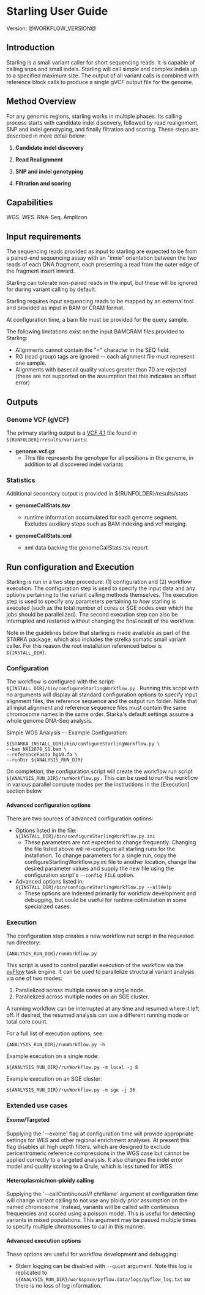 <link rel='stylesheet' href='userGuide.css' />

Starling User Guide
===================

Version: @WORKFLOW_VERSION@

<script src="tableOfContents.js"></script>

## Introduction

Starling is a small variant caller for short sequencing reads. It is capable of calling snps and small indels. Starling will call simple and complex indels up to a specified maximum size. The output of all variant calls is combined with reference block calls to produce a single gVCF output file for the genome.

## Method Overview

For any genomic regions, starling works in multiple phases. Its calling process starts with
candidate indel discovery, followed by read realignment, SNP and indel genotyping, and finally
filtration and scoring. These steps are described in more detail below:

1. **Candidate indel discovery**

2. **Read Realignment** 

3. **SNP and indel genotyping**

4. **Filtration and scoring**

## Capabilities

WGS. WES. RNA-Seq. Amplicon

## Input requirements

The sequencing reads provided as input to starling are expected to be from a
paired-end sequencing assay with an "innie" orientation between the two reads of
each DNA fragment, each presenting a read from the outer edge of the fragment
insert inward.

Starling can tolerate non-paired reads in the input, but these will be ignored for
during variant calling by default.

Starling requires input sequencing reads to be mapped by an external tool and
provided as input in BAM or CRAM format.

At configuration time, a bam file must be provided for the query sample.

The following limitations exist on the input BAMCRAM files provided to Starling:

* Alignments cannot contain the "=" character in the SEQ field.
* RG (read group) tags are ignored -- each alignment file must represent one
  sample.
* Alignments with basecall quality values greater than 70 are rejected (these
  are not supported on the assumption that this indicates an offset error)

## Outputs

### Genome VCF (gVCF)

The primary starling output is a [VCF 4.1][1] file found in
`${RUNFOLDER}/results/variants`:

* __genome.vcf.gz__
    * This file represents the genotype for all positions in the genome, in addition to all discovered indel variants


### Statistics

Additional secondary output is provided in ${RUNFOLDER}/results/stats

* __genomeCallStats.tsv__
    * runtime information accumulated for each genome segment. Excludes auxiliary steps such as BAM indexing and vcf merging.

* __genomeCallStats.xml__
    * xml data backing the genomeCallStats.tsv report


## Run configuration and Execution

Starling is run in a two step procedure: (1) configuration and (2) workflow
execution. The configuration step is used to specify the input data and any
options pertaining to the variant calling methods themselves. The execution
step is used to specify any parameters pertaining to _how_ starling is executed
(such as the total number of cores or SGE nodes over which the jobs should be
parallelized). The second execution step can also be interrupted and restarted
without changing the final result of the workflow.

Note in the guidelines below that starling is made available as part of the STARKA
package, which also includes the strelka somatic small variant caller. For this reason
the root installation referenced below is `${INSTALL_DIR}`.

### Configuration

The workflow is configured with the script: `${INSTALL_DIR}/bin/configureStarlingWorkflow.py`
. Running this script with no arguments will display all standard configuration
options to specify input alignment files, the reference sequence and the output run folder.
Note that all input alignment and reference sequence files must contain the same chromosome names
in the same order. Starka's default settings assume a whole genome DNA-Seq analysis.

Simple WGS Analysis -- Example Configuration:

    ${STARKA_INSTALL_DIR}/bin/configureStarlingWorkflow.py \
    --bam NA12878_S1.bam \
    --referenceFasta hg19.fa \
    --runDir ${ANALYSIS_RUN_DIR}

On completion, the configuration script will create the workflow run script `${ANALYSIS_RUN_DIR}/runWorkflow.py`
. This can be used to run the workflow in various parallel compute modes per the
instructions in the [Execution] section below.

#### Advanced configuration options

There are two sources of advanced configuration options:

* Options listed in the file: `${INSTALL_DIR}/bin/configureStarlingWorkflow.py.ini`
    * These parameters are not expected to change frequently. Changing the file
  listed above will re-configure all starling runs for the installation. To change
  parameters for a single run, copy the configureStarlingWorkflow.py.ini file to another location,
  change the desired parameter values and supply the new file using the configuration
  script's `--config FILE` option.
* Advanced options listed in: `${INSTALL_DIR}/bin/configureStarlingWorkflow.py --allHelp`
    * These options are indented primarily for workflow development and
  debugging, but could be useful for runtime optimization in some specialized
  cases.

### Execution

The configuration step creates a new workflow run script in the requested run directory:

`{ANALYSIS_RUN_DIR}/runWorkflow.py`

This script is used to control parallel execution of the workflow via the [pyFlow][2]
task engine. It can be used to parallelize structural variant analysis via one
of two modes:

1. Parallelized across multiple cores on a single node.
2. Parallelized across multiple nodes on an SGE cluster.

A running workflow can be interrupted at any time and resumed where it left
off. If desired, the resumed analysis can use a different running mode or total
core count.

For a full list of execution options, see:

`{ANALYSIS_RUN_DIR}/runWorkflow.py -h`

Example execution on a single node:

`${ANALYSIS_RUN_DIR}/runWorkflow.py -m local -j 8`

Example execution on an SGE cluster:

`${ANALYSIS_RUN_DIR}/runWorkflow.py -m sge -j 36`

### Extended use cases

#### Exome/Targeted

Supplying the '--exome' flag at configuration time will provide
appropriate settings for WES and other regional enrichment
analyses. At present this flag disables all high depth filters, which
are designed to exclude pericentromeric reference compressions in the
WGS case but cannot be applied correctly to a targeted analysis. It also
changes the indel error model and quality scoring to a Qrule, which is
less tuned for WGS.

#### Heteroplasmic/non-ploidy calling

Supplying the '--callContinuousVf chrName' argument at configuration time will
change variant calling to not use any ploidy prior assumption on the named chromosome.
Instead, variants will be called with continuous frequencies and scored using a poisson
model. This is useful for detecting variants in mixed populations. This
argument may be passed multiple times to specify multiple chromosomes to
call in this manner.

#### Advanced execution options

These options are useful for workflow development and debugging:

* Stderr logging can be disabled with `--quiet` argument. Note this log is
  replicated to `${ANALYSIS_RUN_DIR}/workspace/pyflow.data/logs/pyflow_log.txt`
  so there is no loss of log information.

[1]: http://www.1000genomes.org/wiki/Analysis/Variant%20Call%20Format/vcf-variant-call-format-version-41
[2]: http://ctsa.github.io/pyflow/
